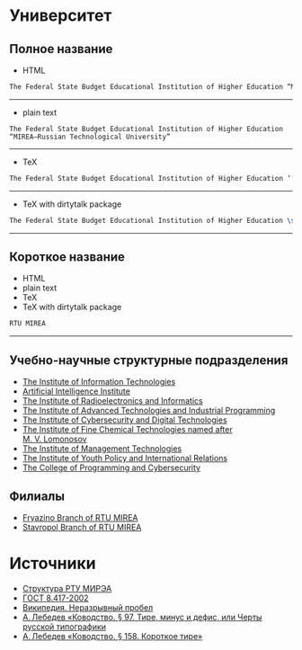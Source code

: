 



# Университет

## Полное название

- HTML


```html
The Federal State Budget Educational Institution of Higher Education “MIREA&mdash;Russian Technological University”
```

---
- plain text


```text
The Federal State Budget Educational Institution of Higher Education “MIREA—Russian Technological University”
```

---
- TeX


```tex
The Federal State Budget Educational Institution of Higher Education ‘‘MIREA---Russian Technological University’’
```

---
- TeX with dirtytalk package


```tex
The Federal State Budget Educational Institution of Higher Education \say{MIREA---Russian Technological University}
```

---
## Короткое название

- HTML
- plain text
- TeX
- TeX with dirtytalk package


```html
RTU MIREA
```

---
## Учебно-научные структурные подразделения

- [The Institute of Information Technologies]
- [Artificial Intelligence Institute]
- [The Institute of Radioelectronics and Informatics]
- [The Institute of Advanced Technologies and Industrial Programming]
- [The Institute of Cybersecurity and Digital Technologies]
- [The Institute of Fine Chemical Technologies named after M.&nbsp;V.&nbsp;Lomonosov]
- [The Institute of Management Technologies]
- [The Institute of Youth Policy and International Relations]
- [The College of Programming and Cybersecurity]

## Филиалы

- [Fryazino Branch of RTU MIREA]
- [Stavropol Branch of RTU MIREA]

# Источники

- [Структура РТУ МИРЭА]
- [ГОСТ 8.417-2002]
- [Википедия. Неразрывный пробел]
- [А.&#8239;Лебедев «Ководство. §&nbsp;97. Тире, минус и&nbsp;дефис, или Черты русской типографики]
- [А.&#8239;Лебедев «Ководство. §&nbsp;158. Короткое тире»]



[Artificial Intelligence Institute]: educational_and_scientific_structural_divisions/AII.md
[Fryazino Branch of RTU MIREA]: branches/Fryazino%20Branch%20of%20RTU%20MIREA.md
[Stavropol Branch of RTU MIREA]: branches/Stavropol%20Branch%20of%20RTU%20MIREA.md
[The College of Programming and Cybersecurity]: educational_and_scientific_structural_divisions/CPC.md
[The Institute of Advanced Technologies and Industrial Programming]: educational_and_scientific_structural_divisions/IATIP.md
[The Institute of Cybersecurity and Digital Technologies]: educational_and_scientific_structural_divisions/ICDT.md
[The Institute of Fine Chemical Technologies named after M.&nbsp;V.&nbsp;Lomonosov]: educational_and_scientific_structural_divisions/IFCT%20named%20after%20M.%20V.%20Lomonosov.md
[The Institute of Information Technologies]: educational_and_scientific_structural_divisions/IIT.md
[The Institute of Management Technologies]: educational_and_scientific_structural_divisions/IMT.md
[The Institute of Radioelectronics and Informatics]: educational_and_scientific_structural_divisions/IRI.md
[The Institute of Youth Policy and International Relations]: educational_and_scientific_structural_divisions/IYPIR.md
[А.&#8239;Лебедев «Ководство. §&nbsp;158. Короткое тире»]: https://www.artlebedev.ru/kovodstvo/sections/158/
[А.&#8239;Лебедев «Ководство. §&nbsp;97. Тире, минус и&nbsp;дефис, или Черты русской типографики]: https://www.artlebedev.ru/kovodstvo/sections/97/
[Википедия. Неразрывный пробел]: https://ru.wikipedia.org/wiki/Неразрывный_пробел
[ГОСТ 8.417-2002]: https://ru.wikisource.org/wiki/ГОСТ_8.417‒2002
[Структура РТУ МИРЭА]: https://www.mirea.ru/about/the-structure-of-the-university/
